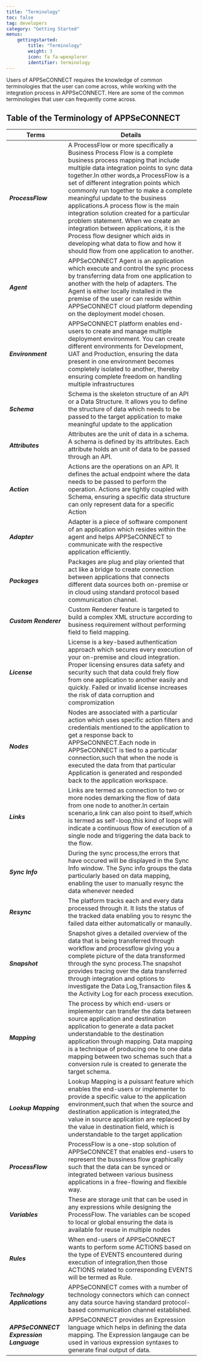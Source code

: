 ```yaml
---
title: "Terminology"
toc: false
tag: developers
category: "Getting Started"
menus: 
    gettingstarted:
        title: "Terminology"
        weight: 3
        icon: fa fa-wpexplorer
        identifier: terminology
---
```


Users of APPSeCONNECT requires the knowledge of common terminologies that the user can come across, while working with the 
integration process in APPSeCONNECT. Here are some of the common terminologies that user can frequently come across.

## Table of the Terminology of APPSeCONNECT

|Terms|Details|
|---|---|
|***ProcessFlow***|A ProcessFlow or more specifically a Business Process Flow is a complete business process mapping that include multiple data integration points to sync data together.In other words,a ProcessFlow is a set of different integration points which commonly run together to make a complete meaningful update to the business applications.A process flow is the main integration solution created for a particular problem statement. When we create an integration between applications, it is the Process flow designer which aids in developing what data to flow and how it should flow from one application to another.|
|***Agent***|APPSeCONNECT Agent is an application which execute and control the sync process by transferring data from one application to another with the help of adapters. The Agent is either locally installed in the premise of the user or can reside within APPSeCONNECT cloud platform depending on the deployment model chosen.|
|***Environment***|APPSeCONNECT platform enables end-users to create and manage multiple deployment environment. You can create different environments for Development, UAT and Production, ensuring the data present in one environment becomes completely isolated to another, thereby ensuring complete freedom on handling multiple infrastructures|
|***Schema***|Schema is the skeleton structure of an API or a Data Structure. It allows you to define the structure of data which needs to be passed to the target application to make meaningful update to the application|
|***Attributes***|Attributes are the unit of data in a schema. A schema is defined by its attributes. Each attribute holds an unit of data to be passed through an API.|
|***Action***|Actions are the operations on an API. It defines the actual endpoint where the data needs to be passed to perform the operation. Actions are tightly coupled with Schema, ensuring a specific data structure can only represent data for a specific Action|
|***Adapter***|Adapter is a piece of software component of an application which resides within the agent and helps APPSeCONNECT to communicate with the respective application efficiently.|
|***Packages***|Packages are plug and play oriented that act like a bridge to create connection between applications that connects different data sources both on-premise or in cloud using standard protocol based communication channel.|
|***Custom Renderer***|Custom Renderer feature is targeted to build a complex XML structure according to business requirement without performing field to field mapping.|
|***License***|License is a key-based authentication approach which secures every execution of your on-premise and cloud integration. Proper licensing ensures data safety and security such that data could frely flow from one application to another easily and quickly.  Failed or invalid license increases the risk of data corruption and compromization|
|***Nodes***|Nodes are associated with a particular action which uses specific action filters and credentials mentioned to the application to get a response back to APPSeCONNECT.Each node in APPSeCONNECT is tied to a particular connection,such that when the node is executed the data from that particular Application is generated and responded back to the application workspace.|
|***Links***|Links are termed as connection to two or more nodes demarking the flow of data from one node to another.In certain scenario,a link can also point to itself,which is termed as self-loop,this kind of loops will indicate a continuous flow of execution of a single node and triggering the data back to the flow.|
|***Sync Info***|During the sync process,the errors that have occured will be displayed in the Sync Info window. The Sync info groups the data particularly based on data mapping, enabling the user to manually resync the data whenever needed|
|***Resync***|The platform tracks each and every data processed through it. It lists the status of the tracked data enabling you to resync the failed data either automatically or manaully.|
|***Snapshot***|Snapshot gives a detailed overview of the data that is being transferred through workflow and processflow giving you a complete picture of the data transformed through the sync process.The snapshot provides tracing over the data transferred through integration and options to investigate the Data Log,Transaction files & the Activity Log for each process execution.|
|***Mapping***|The process by which end-users or implementor can transfer the data between source application and destination application to generate a data packet understandable to the destination application through mapping. Data mapping is a technique of producing one to one data mapping between two schemas such that a conversion rule is created to generate the target schema.|
|***Lookup Mapping***|Lookup Mapping is a puissant feature which enables the end-users or implementer to provide a specific value to the application environment,such that when the source and destination application is integrated,the value in source application are replaced by the value in destination field, which is understandable to the target application|
|***ProcessFlow***|ProcessFlow is a one-stop solution of APPSeCONNCET that enables end-users to represent the bussiness flow graphically such that the data can be synced or integrated between various business applications in a free-flowing and flexible way.|
|***Variables***|These are storage unit that can be used in any expressions while designing the ProcessFlow. The variables can be scoped to local or global ensuring the data is available for reuse in multiple nodes|
|***Rules***|When end-users of APPSeCONNECT wants to perform some ACTIONS based on the type of EVENTS encountered during execution of integration,then those ACTIONS related to corresponding EVENTS will be termed as Rule.|
|***Technology Applications***|APPSeCONNECT comes with a number of technology connectors which can connect any data source having standard protocol-based communication channel established.|
|***APPSeCONNECT Expression Language***|APPSeCONNECT provides an Expression language which helps in defining the data mapping. The Expression langauge can be used in various expression syntaxes to generate final output of data.|